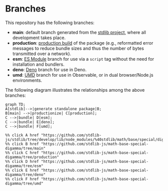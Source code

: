 <!--

@license Apache-2.0

Copyright (c) 2022 The Stdlib Authors.

Licensed under the Apache License, Version 2.0 (the "License");
you may not use this file except in compliance with the License.
You may obtain a copy of the License at

    http://www.apache.org/licenses/LICENSE-2.0

Unless required by applicable law or agreed to in writing, software
distributed under the License is distributed on an "AS IS" BASIS,
WITHOUT WARRANTIES OR CONDITIONS OF ANY KIND, either express or implied.
See the License for the specific language governing permissions and
limitations under the License.

-->

# Branches

This repository has the following branches:

-   **main**: default branch generated from the [stdlib project][stdlib-url], where all development takes place.
-   **production**: [production build][production-url] of the package (e.g., reformatted error messages to reduce bundle sizes and thus the number of bytes transmitted over a network).
-   **esm**: [ES Module][esm-url] branch for use via a `script` tag without the need for installation and bundlers.
-   **deno**: [Deno][deno-url] branch for use in Deno.
-   **umd**: [UMD][umd-url] branch for use in Observable, or in dual browser/Node.js environments.

The following diagram illustrates the relationships among the above branches:

```mermaid
graph TD;
A[stdlib]-->|generate standalone package|B;
B[main] -->|productionize| C[production];
C -->|bundle| D[esm];
C -->|bundle| E[deno];
C -->|bundle| F[umd];

%% click A href "https://github.com/stdlib-js/stdlib/tree/develop/lib/node_modules/%40stdlib/math/base/special/digamma"
%% click B href "https://github.com/stdlib-js/math-base-special-digamma/tree/main"
%% click C href "https://github.com/stdlib-js/math-base-special-digamma/tree/production"
%% click D href "https://github.com/stdlib-js/math-base-special-digamma/tree/esm"
%% click E href "https://github.com/stdlib-js/math-base-special-digamma/tree/deno"
%% click F href "https://github.com/stdlib-js/math-base-special-digamma/tree/umd"
```

[stdlib-url]: https://github.com/stdlib-js/stdlib/tree/develop/lib/node_modules/%40stdlib/math/base/special/digamma
[production-url]: https://github.com/stdlib-js/math-base-special-digamma/tree/production
[deno-url]: https://github.com/stdlib-js/math-base-special-digamma/tree/deno
[umd-url]: https://github.com/stdlib-js/math-base-special-digamma/tree/umd
[esm-url]: https://github.com/stdlib-js/math-base-special-digamma/tree/esm